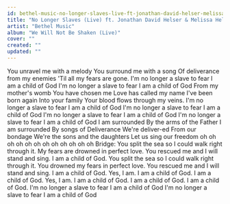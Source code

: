 ```yaml
---
id: bethel-music-no-longer-slaves-live-ft-jonathan-david-helser-melissa-helser
title: "No Longer Slaves (Live) ft. Jonathan David Helser & Melissa Helser"
artist: "Bethel Music"
album: "We Will Not Be Shaken (Live)"
cover: ""
created: ""
updated: ""
---
```


You unravel me
with a melody
You surround me with a song
Of deliverance
from my enemies
'Til all my fears are gone.
I'm no longer a slave to fear
I am a child of God
I'm no longer a slave to fear
I am a child of God
From my mother's womb
You have chosen me
Love has called my name
I've been born again
Into your family
Your blood flows through my veins.
I'm no longer a slave to fear
I am a child of God
I'm no longer a slave to fear
I am a child of God
I'm no longer a slave to fear
I am a child of God
I'm no longer a slave to fear
I am a child of God
I am surrounded
By the arms of the Father
I am surrounded
By songs of
Deliverance
We're deliver-ed
From our bondage
We're the sons and the daughters
Let us sing our freedom
oh oh oh oh oh oh
oh oh oh oh oh oh
Bridge:
You split the sea so I could walk right through it.
My fears are drowned in perfect love.
You rescued me and I will stand and sing.
I am a child of God.
You split the sea so I could walk right through it.
You drowned my fears in perfect love.
You rescued me and I will stand and sing.
I am a child of God.
Yes, I am.
I am a child of God.
I am a child of God.
Yes, I am.
I am a child of God.
I am a child of God.
I am a child of God.
I'm no longer a slave to fear
I am a child of God
I'm no longer a slave to fear
I am a child of God